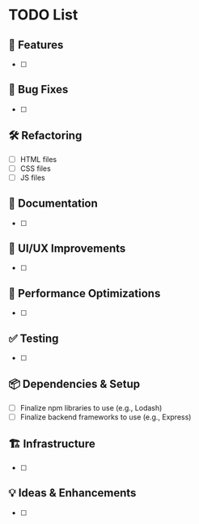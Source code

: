# TODO List

## 📌 Features
- [ ] 

## 🐛 Bug Fixes
- [ ] 

## 🛠️ Refactoring
- [ ] HTML files
- [ ] CSS files
- [ ] JS files

## 📝 Documentation
- [ ] 

## 🎨 UI/UX Improvements
- [ ] 

## 🚀 Performance Optimizations
- [ ] 

## ✅ Testing
- [ ] 

## 📦 Dependencies & Setup
- [ ] Finalize npm libraries to use (e.g., Lodash)
- [ ] Finalize backend frameworks to use (e.g., Express)

## 🏗️ Infrastructure
- [ ] 

## 💡 Ideas & Enhancements
- [ ] 
